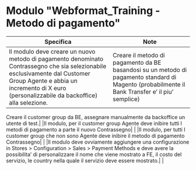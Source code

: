 # Modulo "Webformat_Training - Metodo di pagamento"

|Specifica|Note|
|---------|----|
|Il modulo deve creare un nuovo metodo di pagamento denominato Contrassegno che sia selezionabile esclusivamente dal Customer Group Agente e abbia un incremento di X euro (personalizzabile da backoffice) alla selezione.|Creare il metodo di pagamento da BE basandosi su un metodo di pagamento standard di Magento (probabilmente il Bank Transfer e’ il piu’ semplice)

Creare il customer group da BE, assegnare manualmente da backoffice un utente di test.|
|Il modulo, per il customer group Agente deve inibire tutti I metodi di pagamento a parte il nuovo Contrassegno|    |
|Il modulo, per tutti I customer group che non sono Agente deve inibire il metodo di pagamento Contrassegno|    |
|Il modulo deve ovviamente aggiungere una configurazione in Stores > Configuration > Sales > Payment Methods e deve avere la possibilita’ di personalizzare il nome che viene mostrato a FE, il costo del servizio, le country nella quale il servizio deve essere mostrato.|    |